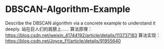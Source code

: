 # DBSCAN-Algorithm-Example
Describe the DBSCAN algorithm via a concrete example to understand it deeply.
站在巨人们的肩膀上......
算法原理：https://blog.csdn.net/weixin_41744192/article/details/113737183
算法实现：https://blog.csdn.net/Joyce_Ff/article/details/91955640 
